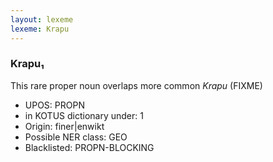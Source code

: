 ```yaml
---
layout: lexeme
lexeme: Krapu
---
```


###  Krapu₁

This rare proper noun overlaps more common *Krapu* (FIXME)
* UPOS:  PROPN
* in KOTUS dictionary under:  1
* Origin:  finer|enwikt
* Possible NER class:  GEO
* Blacklisted:  PROPN-BLOCKING

